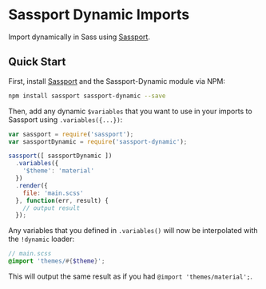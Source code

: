 # Sassport Dynamic Imports
Import dynamically in Sass using [Sassport](https://github.com/davidkpiano/sassport).

## Quick Start
First, install [Sassport](https://github.com/davidkpiano/sassport) and the Sassport-Dynamic module via NPM:

```bash
npm install sassport sassport-dynamic --save
```

Then, add any dynamic `$variables` that you want to use in your imports to Sassport using `.variables({...})`: 

```js
var sassport = require('sassport');
var sassportDynamic = require('sassport-dynamic');

sassport([ sassportDynamic ])
  .variables({
    '$theme': 'material'
  })
  .render({
    file: 'main.scss'
  }, function(err, result) {
    // output result
  });
```

Any variables that you defined in `.variables()` will now be interpolated with the `!dynamic` loader:

```scss
// main.scss
@import 'themes/#{$theme}';
```

This will output the same result as if you had `@import 'themes/material';`.

